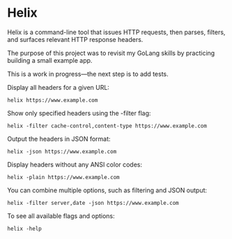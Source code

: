 # Helix
Helix is a command-line tool that issues HTTP requests, then parses, filters, and surfaces relevant HTTP response headers. 

The purpose of this project was to revisit my GoLang skills by practicing building a small example app.

This is a work in progress—the next step is to add tests. 

Display all headers for a given URL:
```
helix https://www.example.com
```

Show only specified headers using the -filter flag:
```
helix -filter cache-control,content-type https://www.example.com
```

Output the headers in JSON format:
```
helix -json https://www.example.com
```

Display headers without any ANSI color codes:
```
helix -plain https://www.example.com
```

You can combine multiple options, such as filtering and JSON output:
```
helix -filter server,date -json https://www.example.com
```

To see all available flags and options:
```
helix -help
```
